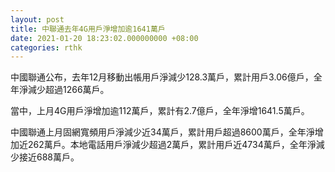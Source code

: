```yaml
---
layout: post
title: 中聯通去年4G用戶淨增加逾1641萬戶
date: 2021-01-20 18:23:02.000000000 +08:00
categories: rthk
---
```


中國聯通公布，去年12月移動出帳用戶淨減少128.3萬戶，累計用戶3.06億戶，全年淨減少超過1266萬戶。

當中，上月4G用戶淨增加逾112萬戶，累計有2.7億戶，全年淨增1641.5萬戶。

中國聯通上月固網寬頻用戶淨減少近34萬戶，累計用戶超過8600萬戶，全年淨增加近262萬戶。本地電話用戶淨減少超過2萬戶，累計用戶近4734萬戶，全年淨減少接近688萬戶。
